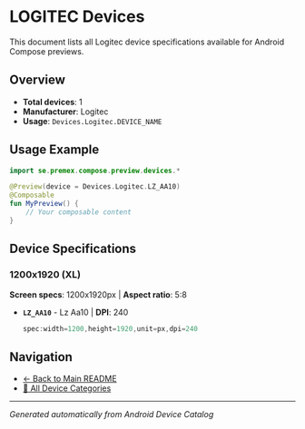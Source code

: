 # LOGITEC Devices

This document lists all Logitec device specifications available for Android Compose previews.

## Overview

- **Total devices**: 1
- **Manufacturer**: Logitec
- **Usage**: `Devices.Logitec.DEVICE_NAME`

## Usage Example

```kotlin
import se.premex.compose.preview.devices.*

@Preview(device = Devices.Logitec.LZ_AA10)
@Composable
fun MyPreview() {
    // Your composable content
}
```

## Device Specifications

### 1200x1920 (XL)

**Screen specs**: 1200x1920px | **Aspect ratio**: 5:8

- **`LZ_AA10`** - Lz Aa10 | **DPI**: 240
  ```kotlin
  spec:width=1200,height=1920,unit=px,dpi=240
  ```

## Navigation

- [← Back to Main README](../../README.md)
- [📱 All Device Categories](../README.md)

---
*Generated automatically from Android Device Catalog*
